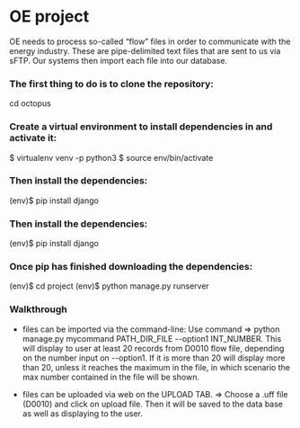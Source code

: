 # OE project

OE needs to process so-called “flow” files in order to communicate with the energy industry.
These are pipe-delimited text files that are sent to us via sFTP. Our systems then import
each file into our database.


### The first thing to do is to clone the repository:

cd octopus


### Create a virtual environment to install dependencies in and activate it:

$ virtualenv venv -p python3
$ source env/bin/activate

### Then install the dependencies:

(env)$ pip install django

### Then install the dependencies:

(env)$ pip install django

### Once pip has finished downloading the dependencies:

(env)$ cd project
(env)$ python manage.py runserver

### Walkthrough

- files can be imported via the command-line: Use command => python manage.py mycommand PATH_DIR_FILE --option1 INT_NUMBER. This will display to user at least 20 records from D0010 flow file, depending on the number input on --option1. If it is more than 20 will display more than 20, unless it reaches the maximum in the file, in which scenario the max number contained in the file will be shown. 

- files can be uploaded via web on the UPLOAD TAB. => Choose a .uff file (D0010) and click on upload file. Then it will be saved to the data base as well as displaying to the user. 




